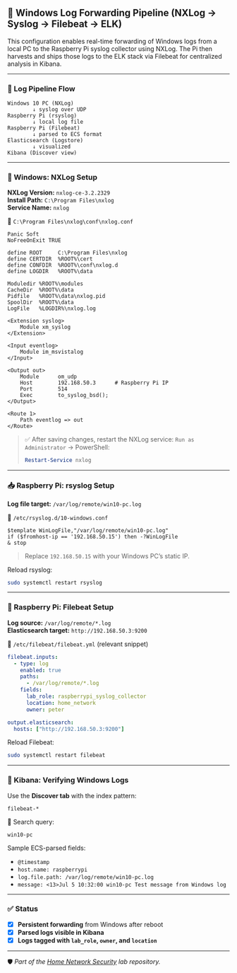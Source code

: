 ## 📡 Windows Log Forwarding Pipeline (NXLog → Syslog → Filebeat → ELK)

This configuration enables real-time forwarding of Windows logs from a local PC to the Raspberry Pi syslog collector using NXLog. The Pi then harvests and ships those logs to the ELK stack via Filebeat for centralized analysis in Kibana.

---

### 🔄 Log Pipeline Flow

```
Windows 10 PC (NXLog)
        ↓ syslog over UDP
Raspberry Pi (rsyslog)
        ↓ local log file
Raspberry Pi (Filebeat)
        ↓ parsed to ECS format
Elasticsearch (Logstore)
        ↓ visualized
Kibana (Discover view)
```

---

### 🧰 Windows: NXLog Setup

**NXLog Version:** `nxlog-ce-3.2.2329`  
**Install Path:** `C:\Program Files\nxlog`  
**Service Name:** `nxlog`

📄 `C:\Program Files\nxlog\conf\nxlog.conf`
```nxlog
Panic Soft
NoFreeOnExit TRUE

define ROOT     C:\Program Files\nxlog
define CERTDIR  %ROOT%\cert
define CONFDIR  %ROOT%\conf\nxlog.d
define LOGDIR   %ROOT%\data

Moduledir %ROOT%\modules
CacheDir  %ROOT%\data
Pidfile   %ROOT%\data\nxlog.pid
SpoolDir  %ROOT%\data
LogFile   %LOGDIR%\nxlog.log

<Extension syslog>
    Module xm_syslog
</Extension>

<Input eventlog>
    Module im_msvistalog
</Input>

<Output out>
    Module      om_udp
    Host        192.168.50.3      # Raspberry Pi IP
    Port        514
    Exec        to_syslog_bsd();
</Output>

<Route 1>
    Path eventlog => out
</Route>
```

> ✅ After saving changes, restart the NXLog service:
> `Run as Administrator` → PowerShell:
> ```powershell
> Restart-Service nxlog
> ```

---

### 📥 Raspberry Pi: rsyslog Setup

**Log file target:** `/var/log/remote/win10-pc.log`

📄 `/etc/rsyslog.d/10-windows.conf`
```rsyslog
$template WinLogFile,"/var/log/remote/win10-pc.log"
if ($fromhost-ip == '192.168.50.15') then -?WinLogFile
& stop
```

> Replace `192.168.50.15` with your Windows PC’s static IP.

Reload rsyslog:
```bash
sudo systemctl restart rsyslog
```

---

### 🐑 Raspberry Pi: Filebeat Setup

**Log source:** `/var/log/remote/*.log`  
**Elasticsearch target:** `http://192.168.50.3:9200`

📄 `/etc/filebeat/filebeat.yml` (relevant snippet)
```yaml
filebeat.inputs:
  - type: log
    enabled: true
    paths:
      - /var/log/remote/*.log
    fields:
      lab_role: raspberrypi_syslog_collector
      location: home_network
      owner: peter

output.elasticsearch:
  hosts: ["http://192.168.50.3:9200"]
```

Reload Filebeat:
```bash
sudo systemctl restart filebeat
```

---

### 🧪 Kibana: Verifying Windows Logs

Use the **Discover tab** with the index pattern:  
```
filebeat-*
```

📌 Search query:
```
win10-pc
```

Sample ECS-parsed fields:
- `@timestamp`
- `host.name: raspberrypi`
- `log.file.path: /var/log/remote/win10-pc.log`
- `message: <13>Jul 5 10:32:00 win10-pc Test message from Windows log`

---

### ✅ Status

- [x] **Persistent forwarding** from Windows after reboot
- [x] **Parsed logs visible in Kibana**
- [x] **Logs tagged with `lab_role`, `owner`, and `location`**

---

🛡️ *Part of the [Home Network Security](https://github.com/SecOpsPete/home-network-security) lab repository.*
